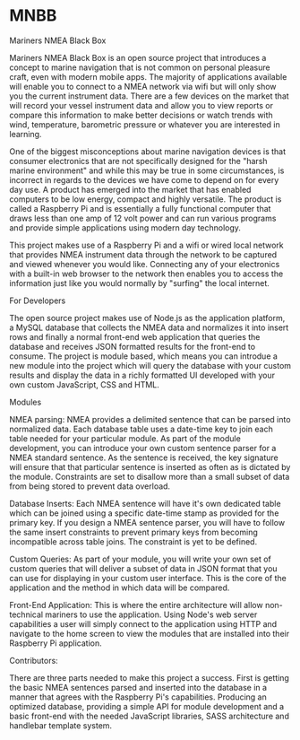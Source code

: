 MNBB
====

Mariners NMEA Black Box


Mariners NMEA Black Box is an open source project that introduces a concept to marine navigation that is not common on personal pleasure craft, even with modern mobile apps. The majority of applications available will enable you to connect to a NMEA network via wifi but will only show you the current instrument data. There are a few devices on the market that will record your vessel instrument data and allow you to view reports or compare this information to make better decisions or watch trends with wind, temperature, barometric pressure or whatever you are interested in learning. 

One of the biggest misconceptions about marine navigation devices is that consumer electronics that are not specifically designed for the "harsh marine environment" and while this may be true in some circumstances, is incorrect in regards to the devices we have come to depend on for every day use. A product has emerged into the market that has enabled computers to be low energy, compact and highly versatile. The product is called a Raspberry Pi and is essentially a fully functional computer that draws less than one amp of 12 volt power and can run various programs and provide simple applications using modern day technology. 

This project makes use of a Raspberry Pi and a wifi or wired local network that provides NMEA instrument data through the network to be captured and viewed whenever you would like. Connecting any of your electronics with a built-in web browser to the network then enables you to access the information just like you would normally by "surfing" the local internet. 

For Developers

The open source project makes use of Node.js as the application platform, a MySQL database that collects the NMEA data and normalizes it into insert rows and finally a normal front-end web application that queries the database and receives JSON formatted results for the front-end to consume. The project is module based, which means you can introdue a new module into the project which will query the database with your custom results and display the data in a richly formatted UI developed with your own custom JavaScript, CSS and HTML. 

Modules

NMEA parsing: NMEA provides a delimited sentence that can be parsed into normalized data. Each database table uses a date-time key to join each table needed for your particular module. As part of the module development, you can introduce your own custom sentence parser for a NMEA standard sentence. As the sentence is received, the key signature will ensure that that particular sentence is inserted as often as is dictated by the module. Constraints are set to disallow more than a small subset of data from being stored to prevent data overload.

Database Inserts: Each NMEA sentence will have it's own dedicated table which can be joined using a specific date-time stamp as provided for the primary key. If you design a NMEA sentence parser, you will have to follow the same insert constraints to prevent primary keys from becoming incompatible across table joins. The constraint is yet to be defined.

Custom Queries: As part of your module, you will write your own set of custom queries that will deliver a subset of data in JSON format that you can use for displaying in your custom user interface. This is the core of the application and the method in which data will be compared.

Front-End Application: This is where the entire architecture will allow non-technical mariners to use the application. Using Node's web server capabilities a user will simply connect to the application using HTTP and navigate to the home screen to view the modules that are installed into their Raspberry Pi application. 

Contributors:

There are three parts needed to make this project a success. First is getting the basic NMEA sentences parsed and inserted into the database in a manner that agrees with the Raspberry Pi's capabilities. Producing an optimized database, providing a simple API for module development and a basic front-end with the needed JavaScript libraries, SASS architecture and handlebar template system. 
